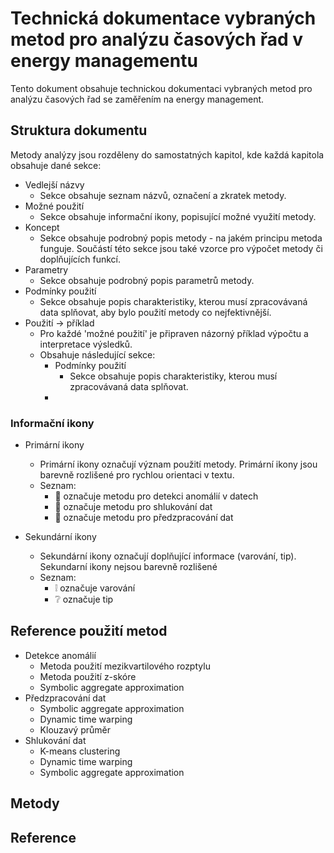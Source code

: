 # Technická dokumentace vybraných metod pro analýzu časových řad v energy managementu

Tento dokument obsahuje technickou dokumentaci vybraných metod pro analýzu časových řad se zaměřením na energy management.

## Struktura dokumentu

Metody analýzy jsou rozděleny do samostatných kapitol, kde každá kapitola obsahuje dané sekce:

- Vedlejší názvy
    - Sekce obsahuje seznam názvů, označení a zkratek metody.
- Možné použití
    - Sekce obsahuje informační ikony, popisující možné využití metody.
- Koncept
    - Sekce obsahuje podrobný popis metody - na jakém principu metoda funguje. Součástí této sekce jsou také vzorce pro výpočet metody či doplňujících funkcí.
- Parametry
    - Sekce obsahuje podrobný popis parametrů metody. 
- Podmínky použití
    - Sekce obsahuje popis charakteristiky, kterou musí zpracovávaná data splňovat, aby bylo použití metody co nejfektivnější.
- Použití -> příklad
    - Pro každé 'možné použití' je připraven názorný příklad výpočtu a interpretace výsledků. 
    - Obsahuje následující sekce:
        - Podmínky použití
            - Sekce obsahuje popis charakteristiky, kterou musí zpracovávaná data splňovat.
        - 

### Informační ikony

- Primární ikony
    - Primární ikony označují význam použití metody. Primární ikony jsou barevně rozlišené pro rychlou orientaci v textu.
    - Seznam:
        - :small_red_triangle: označuje metodu pro detekci anomálií v datech
        - :large_blue_circle: označuje metodu pro shlukování dat
        - :large_orange_diamond: označuje metodu pro předzpracování dat

- Sekundární ikony
    - Sekundární ikony označují doplňující informace (varování, tip). Sekundarní ikony nejsou barevně rozlišené
    - Seznam:
        - :grey_exclamation: označuje varování
        - :grey_question: označuje tip

## Reference použití metod

- Detekce anomálií
    - Metoda použití mezikvartilového rozptylu
    - Metoda použití z-skóre
    - Symbolic aggregate approximation
- Předzpracování dat
    - Symbolic aggregate approximation
    - Dynamic time warping
    - Klouzavý průměr
- Shlukování dat
    - K-means clustering
    - Dynamic time warping
    - Symbolic aggregate approximation

## Metody

## Reference